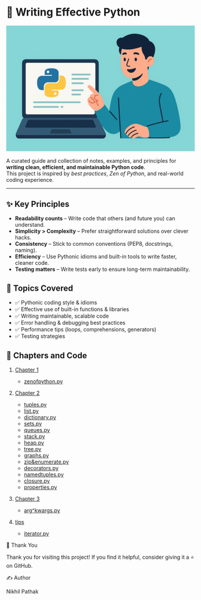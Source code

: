 # 🐍 Writing Effective Python

![Effective Python](public/pythonIntro.png)

A curated guide and collection of notes, examples, and principles for **writing clean, efficient, and maintainable Python code**.  
This project is inspired by *best practices*, *Zen of Python*, and real-world coding experience.

---

## ✨ Key Principles
- **Readability counts** – Write code that others (and future you) can understand.  
- **Simplicity > Complexity** – Prefer straightforward solutions over clever hacks.  
- **Consistency** – Stick to common conventions (PEP8, docstrings, naming).  
- **Efficiency** – Use Pythonic idioms and built-in tools to write faster, cleaner code.  
- **Testing matters** – Write tests early to ensure long-term maintainability.  

## 📖 Topics Covered
- ✅ Pythonic coding style & idioms  
- ✅ Effective use of built-in functions & libraries  
- ✅ Writing maintainable, scalable code  
- ✅ Error handling & debugging best practices  
- ✅ Performance tips (loops, comprehensions, generators)  
- ✅ Testing strategies 


## 📘 Chapters and Code
1. [Chapter 1](./chapter%201/)
   - [zenofpython.py](./chapter%201/zenofpython.py)

2. [Chapter 2](./chapter%202/)
   - [tuples.py](./chapter%202/tuples.py)
   - [list.py](./chapter%202/list.py)
   - [dictionary.py](./chapter%202/dictionary.py)
   - [sets.py](./chapter%202/sets.py)
   - [queues.py](./chapter%202/queues.py)
   - [stack.py](./chapter%202/stack.py)
   - [heap.py](./chapter%202/heap.py)
   - [tree.py](./chapter%202/tree.py)
   - [graphs.py](./chapter%202/graphs.py)
   - [zip&enumerate.py](./chapter%202/zip&enumerate.py)
   - [decorators.py](./chapter%202/decorators.py)
   - [namedtuples.py](./chapter%202/namedtuples.py)
   - [closure.py](./chapter%202/closure.py)
   - [properties.py](./chapter%202/properties.py)


3. [Chapter 3](./chapter3/)
   - [arg^kwargs.py](./chapter3/arg&kwargs.py)
4. [tips](./tips/)
   - [iterator.py](./tips/iterator.py)



🙏 Thank You

Thank you for visiting this project!
If you find it helpful, consider giving it a ⭐ on GitHub.


✍️ Author

Nikhil Pathak
